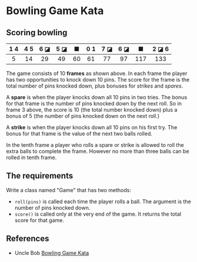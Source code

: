 # Bowling Game Kata

## Scoring bowling

  1 4  |  4 5  |  6 ◪  |  5 ◪  |    ■  |  0 1  |  7 ◪  |  6 ◪  |    ■  |  2 ◪  6 
 :---: | :---: | :---: | :---: | :---: | :---: | :---: | :---: | :---: | :------:
   5   |  14   |  29   |  49   |  60   |  61   |  77   |  97   |  117  |   133
        
The game consists of 10 **frames** as shown above. In each frame the player has
two opportunities to knock down 10 pins. The score for the frame is the total
number of pins knocked down, plus bonuses for _strikes_ and _spares_.

A **spare** is when the player knocks down all 10 pins in two tries. The bonus for
that frame is the number of pins knocked down by the next roll. So in frame 3
above, the score is 10 (the total number knocked down) plus a bonus of 5 (the
number of pins knocked down on the next roll.)

A **strike** is when the player knocks down all 10 pins on his first try. The bonus
for that frame is the value of the next two balls rolled.

In the tenth frame a player who rolls a spare or strike is allowed to roll the extra
balls to complete the frame. However no more than three balls can be rolled in
tenth frame.

## The requirements

Write a class named "Game" that has two methods:
* `roll(pins)` is called each time the player rolls a ball. The argument is the number of pins knocked down.
* `score()` is called only at the very end of the game. It returns the total score for that game.

## References

* Uncle Bob [Bowling Game Kata](http://butunclebob.com/ArticleS.UncleBob.TheBowlingGameKata)
